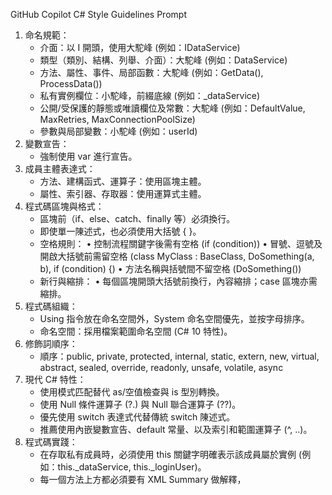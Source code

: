 GitHub Copilot C# Style Guidelines Prompt
1. 命名規範：
   - 介面：以 I 開頭，使用大駝峰 (例如：IDataService)
   - 類型（類別、結構、列舉、介面）：大駝峰 (例如：DataService)
   - 方法、屬性、事件、局部函數：大駝峰 (例如：GetData(), ProcessData())
   - 私有實例欄位：小駝峰，前綴底線 (例如：_dataService)
   - 公開/受保護的靜態或唯讀欄位及常數：大駝峰 (例如：DefaultValue, MaxRetries, MaxConnectionPoolSize)
   - 參數與局部變數：小駝峰 (例如：userId)
2. 變數宣告：
   - 強制使用 var 進行宣告。
3. 成員主體表達式：
   - 方法、建構函式、運算子：使用區塊主體。
   - 屬性、索引器、存取器：使用運算式主體。
4. 程式碼區塊與格式：
   - 區塊前（if、else、catch、finally 等）必須換行。
   - 即使單一陳述式，也必須使用大括號 { }。
   - 空格規則：
        • 控制流程關鍵字後需有空格 (if (condition))
        • 冒號、逗號及開啟大括號前需留空格 (class MyClass : BaseClass, DoSomething(a, b), if (condition) {)
        • 方法名稱與括號間不留空格 (DoSomething())
   - 新行與縮排：
        • 每個區塊開頭大括號前換行，內容縮排；case 區塊亦需縮排。
5. 程式碼組織：
   - Using 指令放在命名空間外，System 命名空間優先，並按字母排序。
   - 命名空間：採用檔案範圍命名空間 (C# 10 特性)。
6. 修飾詞順序：
   - 順序：public, private, protected, internal, static, extern, new, virtual, abstract, sealed, override, readonly, unsafe, volatile, async
7. 現代 C# 特性：
   - 使用模式匹配替代 as/空值檢查與 is 型別轉換。
   - 使用 Null 條件運算子 (?.) 與 Null 聯合運算子 (??)。
   - 優先使用 switch 表達式代替傳統 switch 陳述式。
   - 推薦使用內嵌變數宣告、default 常量、以及索引和範圍運算子 (^, ..)。
8. 程式碼實踐：
   - 在存取私有成員時，必須使用 this 關鍵字明確表示該成員屬於實例 (例如：this._dataService, this._loginUser)。
   - 每一個方法上方都必須要有 XML Summary 做解釋，
